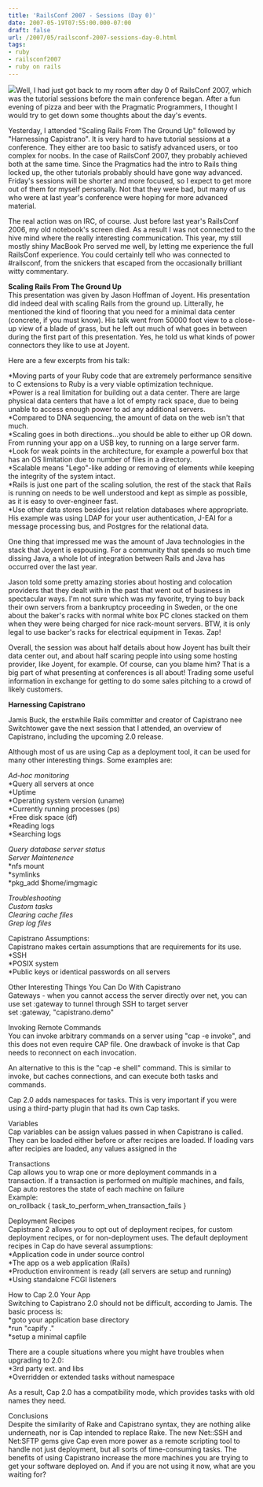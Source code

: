 ```yaml
---
title: 'RailsConf 2007 - Sessions (Day 0)'
date: 2007-05-19T07:55:00.000-07:00
draft: false
url: /2007/05/railsconf-2007-sessions-day-0.html
tags: 
- ruby
- railsconf2007
- ruby on rails
---
```


[![](http://conferences.oreillynet.com/images/rails2007/layout/railsConf-logo.gif)](http://conferences.oreillynet.com/images/rails2007/layout/railsConf-logo.gif)Well, I had just got back to my room after day 0 of RailsConf 2007, which was the tutorial sessions before the main conference began. After a fun evening of pizza and beer with the Pragmatic Programmers, I thought I would try to get down some thoughts about the day's events.  
  
Yesterday, I attended "Scaling Rails From The Ground Up" followed by "Harnessing Capistrano". It is very hard to have tutorial sessions at a conference. They either are too basic to satisfy advanced users, or too complex for noobs. In the case of RailsConf 2007, they probably achieved both at the same time. Since the Pragmatics had the intro to Rails thing locked up, the other tutorials probably should have gone way advanced. Friday's sessions will be shorter and more focused, so I expect to get more out of them for myself personally. Not that they were bad, but many of us who were at last year's conference were hoping for more advanced material.  
  
The real action was on IRC, of course. Just before last year's RailsConf 2006, my old notebook's screen died. As a result I was not connected to the hive mind where the really interesting communication. This year, my still mostly shiny MacBook Pro served me well, by letting me experience the full RailsConf experience. You could certainly tell who was connected to #railsconf, from the snickers that escaped from the occasionally brilliant witty commentary.  
  
**Scaling Rails From The Ground Up**  
This presentation was given by Jason Hoffman of Joyent. His presentation did indeed deal with scaling Rails from the ground up. Litterally, he mentioned the kind of flooring that you need for a minimal data center (concrete, if you must know). His talk went from 50000 foot view to a close-up view of a blade of grass, but he left out much of what goes in between during the first part of this presentation. Yes, he told us what kinds of power connectors they like to use at Joyent.  
  
Here are a few excerpts from his talk:  
  
\*Moving parts of your Ruby code that are extremely performance sensitive to C extensions to Ruby is a very viable optimization technique.  
\*Power is a real limitation for building out a data center. There are large physical data centers that have a lot of empty rack space, due to being unable to access enough power to ad any additional servers.  
\*Compared to DNA sequencing, the amount of data on the web isn't that much.  
\*Scaling goes in both directions...you should be able to either up OR down. From running your app on a USB key, to running on a large server farm.  
\*Look for weak points in the architecture, for example a powerful box that has an OS limitation due to number of files in a directory.  
\*Scalable means "Lego"-like adding or removing of elements while keeping the integrity of the system intact.  
\*Rails is just one part of the scaling solution, the rest of the stack that Rails is running on needs to be well understood and kept as simple as possible, as it is easy to over-engineer fast.  
\*Use other data stores besides just relation databases where appropriate. His example was using LDAP for your user authentication, J-EAI for a message processing bus, and Postgres for the relational data.  
  
One thing that impressed me was the amount of Java technologies in the stack that Joyent is espousing. For a community that spends so much time dissing Java, a whole lot of integration between Rails and Java has occurred over the last year.  
  
Jason told some pretty amazing stories about hosting and colocation providers that they dealt with in the past that went out of business in spectacular ways. I'm not sure which was my favorite, trying to buy back their own servers from a bankruptcy proceeding in Sweden, or the one about the baker's racks with normal white box PC clones stacked on them when they were being charged for nice rack-mount servers. BTW, it is only legal to use backer's racks for electrical equipment in Texas. Zap!  
  
Overall, the session was about half details about how Joyent has built their data center out, and about half scaring people into using some hosting provider, like Joyent, for example. Of course, can you blame him? That is a big part of what presenting at conferences is all about! Trading some useful information in exchange for getting to do some sales pitching to a crowd of likely customers.  
  
**Harnessing Capistrano**  
  
Jamis Buck, the erstwhile Rails committer and creator of Capistrano nee Switchtower gave the next session that I attended, an overview of Capistrano, including the upcoming 2.0 release.  
  
Although most of us are using Cap as a deployment tool, it can be used for many other interesting things. Some examples are:  
  
_Ad-hoc monitoring_  
\*Query all servers at once  
\*Uptime  
\*Operating system version (uname)  
\*Currently running processes (ps)  
\*Free disk space (df)  
\*Reading logs  
\*Searching logs  
  
_Query database server status_  
_Server Maintenence_  
\*nfs mount  
\*symlinks  
\*pkg\_add $home/imgmagic  
  
_Troubleshooting_  
_Custom tasks_  
_Clearing cache files_  
_Grep log files_  
  
Capistrano Assumptions:  
Capistrano makes certain assumptions that are requirements for its use.  
\*SSH  
\*POSIX system  
\*Public keys or identical passwords on all servers  
  
Other Interesting Things You Can Do With Capistrano  
Gateways - when you cannot access the server directly over net, you can use set :gateway to tunnel through SSH to target server  
set :gateway, "capistrano.demo"  
  
Invoking Remote Commands  
You can invoke arbitrary commands on a server using "cap -e invoke", and this does not even require CAP file. One drawback of invoke is that Cap needs to reconnect on each invocation.  
  
An alternative to this is the "cap -e shell" command. This is similar to invoke, but caches connections, and can execute both tasks and commands.  
  
Cap 2.0 adds namespaces for tasks. This is very important if you were using a third-party plugin that had its own Cap tasks.  
  
Variables  
Cap variables can be assign values passed in when Capistrano is called. They can be loaded either before or after recipes are loaded. If loading vars after recipies are loaded, any values assigned in the  
  
Transactions  
Cap allows you to wrap one or more deployment commands in a transaction. If a transaction is performed on multiple machines, and fails, Cap auto restores the state of each machine on failure  
Example:  
on\_rollback { task\_to\_perform\_when\_transaction\_fails }  
  
Deployment Recipes  
Capistrano 2 allows you to opt out of deployment recipes, for custom deployment recipes, or for non-deployment uses. The default deployment recipes in Cap do have several assumptions:  
\*Application code in under source control  
\*The app os a web application (Rails)  
\*Production environment is ready (all servers are setup and running)  
\*Using standalone FCGI listeners  
  
How to Cap 2.0 Your App  
Switching to Capistrano 2.0 should not be difficult, according to Jamis. The basic process is:  
\*goto your application base directory  
\*run "capify ."  
\*setup a minimal capfile  
  
There are a couple situations where you might have troubles when upgrading to 2.0:  
\*3rd party ext. and libs  
\*Overridden or extended tasks without namespace  
  
As a result, Cap 2.0 has a compatibility mode, which provides tasks with old names they need.  
  
Conclusions  
Despite the similarity of Rake and Capistrano syntax, they are nothing alike underneath, nor is Cap intended to replace Rake. The new Net::SSH and Net:SFTP gems give Cap even more power as a remote scripting tool to handle not just deployment, but all sorts of time-consuming tasks. The benefits of using Capistrano increase the more machines you are trying to get your software deployed on. And if you are not using it now, what are you waiting for?
